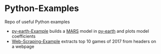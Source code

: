 # Python-Examples

Repo of useful Python examples

- [py-earth-Example](https://github.com/richardangell/Python-Examples/blob/master/py-earth-Example.ipynb) builds a [MARS](https://en.wikipedia.org/wiki/Multivariate_adaptive_regression_splines) model in [py-earth](https://github.com/scikit-learn-contrib/py-earth) and plots model coefficients
- [Web-Scraping-Example](https://github.com/richardangell/Python-Examples/blob/master/Web-Scraping-Example.ipynb) extracts top 10 games of 2017 from headers on a webpage
